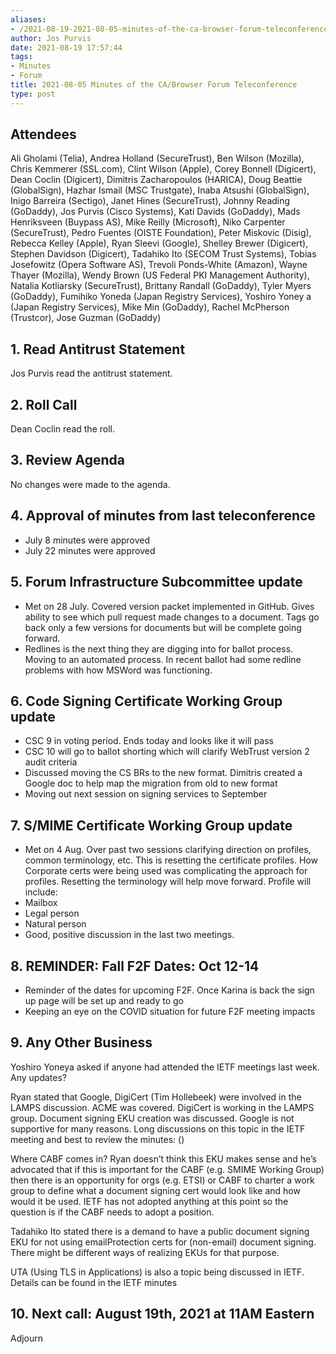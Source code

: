 ```yaml
---
aliases:
- /2021-08-19-2021-08-05-minutes-of-the-ca-browser-forum-teleconference/
author: Jos Purvis
date: 2021-08-19 17:57:44
tags:
- Minutes
- Forum
title: 2021-08-05 Minutes of the CA/Browser Forum Teleconference
type: post
---
```


## Attendees 

Ali Gholami (Telia), Andrea Holland (SecureTrust), Ben Wilson (Mozilla), Chris Kemmerer (SSL.com), Clint Wilson (Apple), Corey Bonnell (Digicert), Dean Coclin (Digicert), Dimitris Zacharopoulos (HARICA), Doug Beattie (GlobalSign), Hazhar Ismail (MSC Trustgate), Inaba Atsushi (GlobalSign), Inigo Barreira (Sectigo), Janet Hines (SecureTrust), Johnny Reading (GoDaddy), Jos Purvis (Cisco Systems), Kati Davids (GoDaddy), Mads Henriksveen (Buypass AS), Mike Reilly (Microsoft), Niko Carpenter (SecureTrust), Pedro Fuentes (OISTE Foundation), Peter Miskovic (Disig), Rebecca Kelley (Apple), Ryan Sleevi (Google), Shelley Brewer (Digicert), Stephen Davidson (Digicert), Tadahiko Ito (SECOM Trust Systems), Tobias Josefowitz (Opera Software AS), Trevoli Ponds-White (Amazon), Wayne Thayer (Mozilla), Wendy Brown (US Federal PKI Management Authority), Natalia Kotliarsky (SecureTrust), Brittany Randall (GoDaddy), Tyler Myers (GoDaddy), Fumihiko Yoneda (Japan Registry Services), Yoshiro Yoney a (Japan Registry Services), Mike Min (GoDaddy), Rachel McPherson (Trustcor), Jose Guzman (GoDaddy)

## 1. Read Antitrust Statement 

Jos Purvis read the antitrust statement.

## 2. Roll Call 

Dean Coclin read the roll.

## 3. Review Agenda 

No changes were made to the agenda.

## 4. Approval of minutes from last teleconference 

- July 8 minutes were approved
- July 22 minutes were approved

## 5. Forum Infrastructure Subcommittee update 

- Met on 28 July. Covered version packet implemented in GitHub. Gives ability to see which pull request made changes to a document. Tags go back only a few versions for documents but will be complete going forward.
- Redlines is the next thing they are digging into for ballot process. Moving to an automated process. In recent ballot had some redline problems with how MSWord was functioning.

## 6. Code Signing Certificate Working Group update 

- CSC 9 in voting period. Ends today and looks like it will pass
- CSC 10 will go to ballot shorting which will clarify WebTrust version 2 audit criteria
- Discussed moving the CS BRs to the new format. Dimitris created a Google doc to help map the migration from old to new format
- Moving out next session on signing services to September

## 7. S/MIME Certificate Working Group update 

- Met on 4 Aug. Over past two sessions clarifying direction on profiles, common terminology, etc. This is resetting the certificate profiles. How Corporate certs were being used was complicating the approach for profiles. Resetting the terminology will help move forward. Profile will include:
- Mailbox
- Legal person
- Natural person
- Good, positive discussion in the last two meetings.

## 8. REMINDER: Fall F2F Dates: Oct 12-14 

- Reminder of the dates for upcoming F2F. Once Karina is back the sign up page will be set up and ready to go
- Keeping an eye on the COVID situation for future F2F meeting impacts

## 9. Any Other Business 

Yoshiro Yoneya asked if anyone had attended the IETF meetings last week. Any updates?

Ryan stated that Google, DigiCert (Tim Hollebeek) were involved in the LAMPS discussion. ACME was covered. DigiCert is working in the LAMPS group. Document signing EKU creation was discussed. Google is not supportive for many reasons. Long discussions on this topic in the IETF meeting and best to review the minutes: ()

Where CABF comes in? Ryan doesn’t think this EKU makes sense and he’s advocated that if this is important for the CABF (e.g. SMIME Working Group) then there is an opportunity for orgs (e.g. ETSI) or CABF to charter a work group to define what a document signing cert would look like and how would it be used. IETF has not adopted anything at this point so the question is if the CABF needs to adopt a position.

Tadahiko Ito stated there is a demand to have a public document signing EKU for not using emailProtection certs for (non-email) document signing. There might be different ways of realizing EKUs for that purpose.

UTA (Using TLS in Applications) is also a topic being discussed in IETF. Details can be found in the IETF minutes

## 10. Next call: August 19th, 2021 at 11AM Eastern 

Adjourn